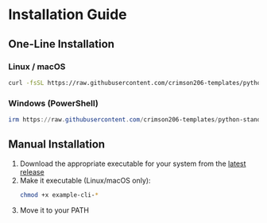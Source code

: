 # Installation Guide

## One-Line Installation

### Linux / macOS
```bash
curl -fsSL https://raw.githubusercontent.com/crimson206-templates/python-standalone-binary/main/scripts/install.sh | bash
```

### Windows (PowerShell)
```powershell
irm https://raw.githubusercontent.com/crimson206-templates/python-standalone-binary/main/scripts/install.ps1 | iex
```

## Manual Installation

1. Download the appropriate executable for your system from the [latest release](https://github.com/crimson206-templates/python-standalone-binary/releases/latest)
2. Make it executable (Linux/macOS only):
   ```bash
   chmod +x example-cli-*
   ```
3. Move it to your PATH 